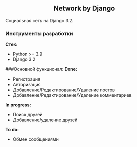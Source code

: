 <h2 align="center">Network by Django</h2>

Социальная сеть на Django 3.2.

### Инструменты разработки

**Стек:**
- Python >= 3.9
- Django 3.2

###Основной функционал:
**Done:**
- Регистрация
- Авторизация
- Добавление/Редактирование/Удаление постов
- Добавление/Редактирование/Удаление комментариев

**In progress:**
- Поиск друзей
- Добавление/удаление друзей

**To do:**
- Обмен сообщениями








